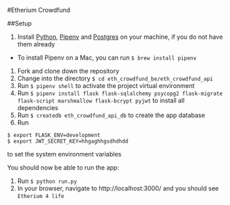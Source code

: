 #Etherium Crowdfund

##Setup

1. Install [Python](https://www.python.org/downloads/), [Pipenv](https://docs.pipenv.org/) and [Postgres](https://www.postgresql.org/) on your machine, if you do not have them already
  * To install Pipenv on a Mac, you can run `$ brew install pipenv`
1. Fork and clone down the repository
1. Change into the directory `$ cd eth_crowdfund_be/eth_crowdfund_api`
1. Run `$ pipenv shell` to activate the project virtual environment
1. Run `$ pipenv install flask flask-sqlalchemy psycopg2 flask-migrate flask-script marshmallow flask-bcrypt pyjwt` to install all dependencies
1. Run `$ createdb eth_crowdfund_api_db` to create the app database
1. Run
```
$ export FLASK_ENV=development
$ export JWT_SECRET_KEY=hhgaghhgsdhdhdd
```
 to set the system environment variables  

 You should now be able to run the app:
 1. Run `$ python run.py`
 1. In your browser, navigate to http://localhost:3000/ and you should see `Etherium 4 life`

 
